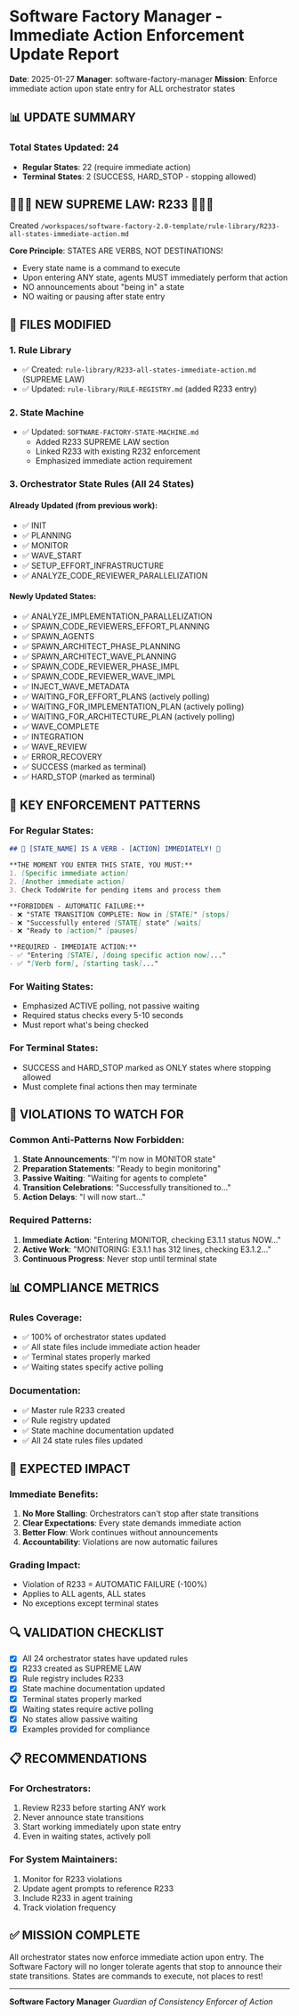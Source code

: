 # Software Factory Manager - Immediate Action Enforcement Update Report

**Date**: 2025-01-27
**Manager**: software-factory-manager
**Mission**: Enforce immediate action upon state entry for ALL orchestrator states

## 📊 UPDATE SUMMARY

### Total States Updated: 24
- **Regular States**: 22 (require immediate action)
- **Terminal States**: 2 (SUCCESS, HARD_STOP - stopping allowed)

## 🔴🔴🔴 NEW SUPREME LAW: R233 🔴🔴🔴

Created `/workspaces/software-factory-2.0-template/rule-library/R233-all-states-immediate-action.md`

**Core Principle**: STATES ARE VERBS, NOT DESTINATIONS!
- Every state name is a command to execute
- Upon entering ANY state, agents MUST immediately perform that action
- NO announcements about "being in" a state
- NO waiting or pausing after state entry

## 📝 FILES MODIFIED

### 1. Rule Library
- ✅ Created: `rule-library/R233-all-states-immediate-action.md` (SUPREME LAW)
- ✅ Updated: `rule-library/RULE-REGISTRY.md` (added R233 entry)

### 2. State Machine
- ✅ Updated: `SOFTWARE-FACTORY-STATE-MACHINE.md`
  - Added R233 SUPREME LAW section
  - Linked R233 with existing R232 enforcement
  - Emphasized immediate action requirement

### 3. Orchestrator State Rules (All 24 States)

#### Already Updated (from previous work):
- ✅ INIT
- ✅ PLANNING  
- ✅ MONITOR
- ✅ WAVE_START
- ✅ SETUP_EFFORT_INFRASTRUCTURE
- ✅ ANALYZE_CODE_REVIEWER_PARALLELIZATION

#### Newly Updated States:
- ✅ ANALYZE_IMPLEMENTATION_PARALLELIZATION
- ✅ SPAWN_CODE_REVIEWERS_EFFORT_PLANNING
- ✅ SPAWN_AGENTS
- ✅ SPAWN_ARCHITECT_PHASE_PLANNING
- ✅ SPAWN_ARCHITECT_WAVE_PLANNING
- ✅ SPAWN_CODE_REVIEWER_PHASE_IMPL
- ✅ SPAWN_CODE_REVIEWER_WAVE_IMPL
- ✅ INJECT_WAVE_METADATA
- ✅ WAITING_FOR_EFFORT_PLANS (actively polling)
- ✅ WAITING_FOR_IMPLEMENTATION_PLAN (actively polling)
- ✅ WAITING_FOR_ARCHITECTURE_PLAN (actively polling)
- ✅ WAVE_COMPLETE
- ✅ INTEGRATION
- ✅ WAVE_REVIEW
- ✅ ERROR_RECOVERY
- ✅ SUCCESS (marked as terminal)
- ✅ HARD_STOP (marked as terminal)

## 🎯 KEY ENFORCEMENT PATTERNS

### For Regular States:
```markdown
## 🚨 [STATE_NAME] IS A VERB - [ACTION] IMMEDIATELY! 🚨

**THE MOMENT YOU ENTER THIS STATE, YOU MUST:**
1. [Specific immediate action]
2. [Another immediate action]
3. Check TodoWrite for pending items and process them

**FORBIDDEN - AUTOMATIC FAILURE:**
- ❌ "STATE TRANSITION COMPLETE: Now in [STATE]" [stops]
- ❌ "Successfully entered [STATE] state" [waits]
- ❌ "Ready to [action]" [pauses]

**REQUIRED - IMMEDIATE ACTION:**
- ✅ "Entering [STATE], [doing specific action now]..."
- ✅ "[Verb form], [starting task]..."
```

### For Waiting States:
- Emphasized ACTIVE polling, not passive waiting
- Required status checks every 5-10 seconds
- Must report what's being checked

### For Terminal States:
- SUCCESS and HARD_STOP marked as ONLY states where stopping allowed
- Must complete final actions then may terminate

## 🚨 VIOLATIONS TO WATCH FOR

### Common Anti-Patterns Now Forbidden:
1. **State Announcements**: "I'm now in MONITOR state"
2. **Preparation Statements**: "Ready to begin monitoring"
3. **Passive Waiting**: "Waiting for agents to complete"
4. **Transition Celebrations**: "Successfully transitioned to..."
5. **Action Delays**: "I will now start..."

### Required Patterns:
1. **Immediate Action**: "Entering MONITOR, checking E3.1.1 status NOW..."
2. **Active Work**: "MONITORING: E3.1.1 has 312 lines, checking E3.1.2..."
3. **Continuous Progress**: Never stop until terminal state

## 📊 COMPLIANCE METRICS

### Rules Coverage:
- ✅ 100% of orchestrator states updated
- ✅ All state files include immediate action header
- ✅ Terminal states properly marked
- ✅ Waiting states specify active polling

### Documentation:
- ✅ Master rule R233 created
- ✅ Rule registry updated
- ✅ State machine documentation updated
- ✅ All 24 state rules files updated

## 🎯 EXPECTED IMPACT

### Immediate Benefits:
1. **No More Stalling**: Orchestrators can't stop after state transitions
2. **Clear Expectations**: Every state demands immediate action
3. **Better Flow**: Work continues without announcements
4. **Accountability**: Violations are now automatic failures

### Grading Impact:
- Violation of R233 = AUTOMATIC FAILURE (-100%)
- Applies to ALL agents, ALL states
- No exceptions except terminal states

## 🔍 VALIDATION CHECKLIST

- [x] All 24 orchestrator states have updated rules
- [x] R233 created as SUPREME LAW
- [x] Rule registry includes R233
- [x] State machine documentation updated
- [x] Terminal states properly marked
- [x] Waiting states require active polling
- [x] No states allow passive waiting
- [x] Examples provided for compliance

## 📋 RECOMMENDATIONS

### For Orchestrators:
1. Review R233 before starting ANY work
2. Never announce state transitions
3. Start working immediately upon state entry
4. Even in waiting states, actively poll

### For System Maintainers:
1. Monitor for R233 violations
2. Update agent prompts to reference R233
3. Include R233 in agent training
4. Track violation frequency

## ✅ MISSION COMPLETE

All orchestrator states now enforce immediate action upon entry. The Software Factory will no longer tolerate agents that stop to announce their state transitions. States are commands to execute, not places to rest!

---

**Software Factory Manager**
*Guardian of Consistency*
*Enforcer of Action*